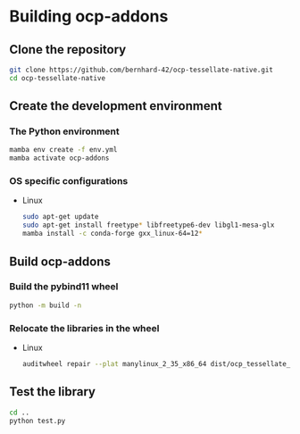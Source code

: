 # Building ocp-addons

## Clone the repository

```bash
git clone https://github.com/bernhard-42/ocp-tessellate-native.git
cd ocp-tessellate-native
```

## Create the development environment

### The Python environment

```bash
mamba env create -f env.yml
mamba activate ocp-addons
```

### OS specific configurations

- Linux

    ```bash
    sudo apt-get update
    sudo apt-get install freetype* libfreetype6-dev libgl1-mesa-glx
    mamba install -c conda-forge gxx_linux-64=12*
    ```

## Build ocp-addons

### Build the pybind11 wheel

```bash
python -m build -n
```

### Relocate the libraries in the wheel

- Linux

    ```bash
    auditwheel repair --plat manylinux_2_35_x86_64 dist/ocp_tessellate_native-*.whl
    ```

## Test the library

```bash
cd ..
python test.py
```



